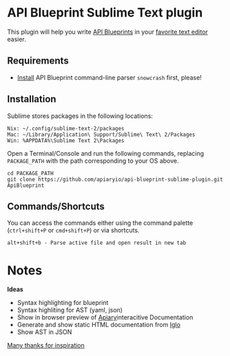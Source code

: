 # API Blueprint Sublime Text plugin

This plugin will help you write [API Blueprints](http://apiblueprint.org/) in your [favorite text editor](http://apiblueprint.org/) easier. 

## Requirements

- [Install](http://apiblueprint.org/#get-started) API Blueprint command-line parser `snowcrash` first, please!

## Installation

Sublime stores packages in the following locations:
```
Nix: ~/.config/sublime-text-2/packages
Mac: ~/Library/Application\ Support/Sublime\ Text\ 2/Packages
Win: %APPDATA%\Sublime Text 2\Packages
```
Open a Terminal/Console and run the following commands, replacing `PACKAGE_PATH` with the path corresponding to your OS above.

```
cd PACKAGE_PATH
git clone https://github.com/apiaryio/api-blueprint-sublime-plugin.git ApiBlueprint
```

## Commands/Shortcuts

You can access the commands either using the command palette (`ctrl+shift+P` or `cmd+shift+P`) or via shortcuts.

```
alt+shift+b - Parse active file and open result in new tab 
```

# Notes

**Ideas**

- Syntax highlighting for blueprint
- Syntax highliting for AST (yaml, json)
- Show in browser preview of [Apiary](http://apiary.io/)interacitive Documentation
- Generate and show static HTML documentation from [Iglo](https://github.com/subosito/iglo)
- Show AST in JSON

[Many thanks for inspiration](http://xavura.github.com/CoffeeScript-Sublime-Plugin)
